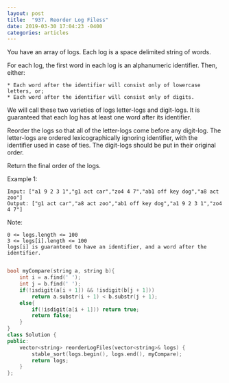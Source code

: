 ```yaml
---
layout: post
title:  "937. Reorder Log Filess"
date: 2019-03-30 17:04:23 -0400
categories: articles
---
```

You have an array of logs.  Each log is a space delimited string of words.

For each log, the first word in each log is an alphanumeric identifier.  Then, either:
```
* Each word after the identifier will consist only of lowercase letters, or;
* Each word after the identifier will consist only of digits.
```
We will call these two varieties of logs letter-logs and digit-logs.  It is guaranteed that each log has at least one word after its identifier.

Reorder the logs so that all of the letter-logs come before any digit-log.  The letter-logs are ordered lexicographically ignoring identifier, with the identifier used in case of ties.  The digit-logs should be put in their original order.

Return the final order of the logs.

Example 1:
```
Input: ["a1 9 2 3 1","g1 act car","zo4 4 7","ab1 off key dog","a8 act zoo"]
Output: ["g1 act car","a8 act zoo","ab1 off key dog","a1 9 2 3 1","zo4 4 7"]
```

Note:
```
0 <= logs.length <= 100
3 <= logs[i].length <= 100
logs[i] is guaranteed to have an identifier, and a word after the identifier.
```

```c++

bool myCompare(string a, string b){
    int i = a.find(' ');
    int j = b.find(' ');
    if(!isdigit(a[i + 1]) && !isdigit(b[j + 1]))
        return a.substr(i + 1) < b.substr(j + 1);
    else{
        if(!isdigit(a[i + 1])) return true;
        return false;
    }
}
class Solution {
public:
    vector<string> reorderLogFiles(vector<string>& logs) {
        stable_sort(logs.begin(), logs.end(), myCompare);
        return logs;
    }
};
```